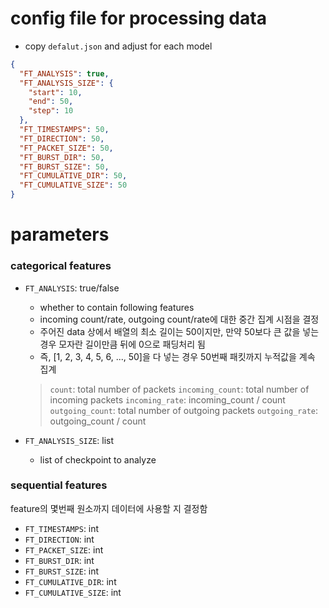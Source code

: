 # config file for processing data

- copy `defalut.json` and adjust for each model

```json
{
  "FT_ANALYSIS": true,
  "FT_ANALYSIS_SIZE": {
    "start": 10,
    "end": 50,
    "step": 10
  },
  "FT_TIMESTAMPS": 50,
  "FT_DIRECTION": 50,
  "FT_PACKET_SIZE": 50,
  "FT_BURST_DIR": 50,
  "FT_BURST_SIZE": 50,
  "FT_CUMULATIVE_DIR": 50,
  "FT_CUMULATIVE_SIZE": 50
}
```

# parameters

### categorical features

- `FT_ANALYSIS`: true/false

  - whether to contain following features
  - incoming count/rate, outgoing count/rate에 대한 중간 집계 시점을 결정
  - 주어진 data 상에서 배열의 최소 길이는 50이지만, 만약 50보다 큰 값을 넣는 경우 모자란 길이만큼 뒤에 0으로 패딩처리 됨
  - 즉, [1, 2, 3, 4, 5, 6, ..., 50]을 다 넣는 경우 50번째 패킷까지 누적값을 계속 집계

  > `count`: total number of packets
  > `incoming_count`: total number of incoming packets
  > `incoming_rate`: incoming_count / count
  > `outgoing_count`: total number of outgoing packets
  > `outgoing_rate`: outgoing_count / count

- `FT_ANALYSIS_SIZE`: list

  - list of checkpoint to analyze

### sequential features

feature의 몇번째 원소까지 데이터에 사용할 지 결정함

- `FT_TIMESTAMPS`: int
- `FT_DIRECTION`: int
- `FT_PACKET_SIZE`: int
- `FT_BURST_DIR`: int
- `FT_BURST_SIZE`: int
- `FT_CUMULATIVE_DIR`: int
- `FT_CUMULATIVE_SIZE`: int
